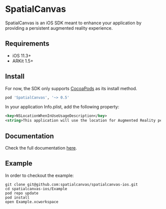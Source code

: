 # SpatialCanvas

SpatialCanvas is an iOS SDK meant to enhance your application by providing a persistent augmented reality experience.

## Requirements

- iOS 11.3+
- ARKit 1.5+

## Install

For now, the SDK only supports [CocoaPods](https://cocoapods.org/) as its install method.

```ruby
pod 'SpatialCanvas', '~> 0.5'
```

In your application Info.plist, add the following property:

```XML
<key>NSLocationWhenInUseUsageDescription</key>
<string>This application will use the location for Augmented Reality persistence.</string>
```

## Documentation

Check the full documentation [here](http://docs.spatialcanvas.com).

## Example

In order to checkout the example:

```shell
git clone git@github.com:spatialcanvas/spatialcanvas-ios.git
cd spatialcanvas-ios/Example
pod repo update
pod install
open Example.xcworkspace
```
